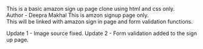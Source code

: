 This is a basic amazon sign up page clone using html and css only.
<br>
Author - Deepra Makhal
This is amzon signup page only.<br>
This will be linked with amazon sign in page and form validation functions.

Update 1 - Image source fixed. 
Update 2 - Form validation added to the sign up page.